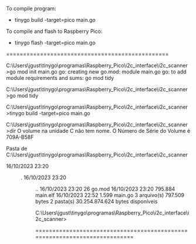 
To compile program: 
* tinygo build -target=pico main.go

To compile and flash to Raspberry Pico: 
* tinygo flash -target=pico main.go

================================================

C:\Users\jgust\tinygo\programas\Raspberry_Pico\i2c_interface\i2c_scanner>go mod init main.go
go: creating new go.mod: module main.go
go: to add module requirements and sums:
        go mod tidy

C:\Users\jgust\tinygo\programas\Raspberry_Pico\i2c_interface\i2c_scanner>go mod tidy

C:\Users\jgust\tinygo\programas\Raspberry_Pico\i2c_interface\i2c_scanner>tinygo build -target=pico main.go

C:\Users\jgust\tinygo\programas\Raspberry_Pico\i2c_interface\i2c_scanner>dir
 O volume na unidade C não tem nome.
 O Número de Série do Volume é 709A-B58F

 Pasta de C:\Users\jgust\tinygo\programas\Raspberry_Pico\i2c_interface\i2c_scanner

16/10/2023  23:20    <DIR>          .
16/10/2023  23:20    <DIR>          ..
16/10/2023  23:20                26 go.mod
16/10/2023  23:20           795.884 main.elf
16/10/2023  22:52             1.599 main.go
               3 arquivo(s)        797.509 bytes
               2 pasta(s)   30.254.874.624 bytes disponíveis

C:\Users\jgust\tinygo\programas\Raspberry_Pico\i2c_interface\i2c_scanner>

==========================================================================
